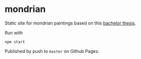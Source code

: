 # mondrian

Static site for mondrian paintings based on this [bachelor thesis](https://github.com/finnp/mondrian).

Run with
```
npm start
```

Published by push to `master` on Github Pages.